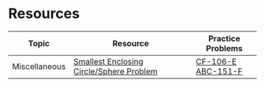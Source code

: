 # Resources

|Topic|Resource|Practice Problems|
|-----|--------|-----------------|
|Miscellaneous|[Smallest Enclosing Circle/Sphere Problem](https://codeforces.com/blog/entry/23554)|[CF-106-E](https://codeforces.com/problemset/problem/106/E) <br> [ABC-151-F](https://atcoder.jp/contests/abc151/tasks/abc151_f)|
